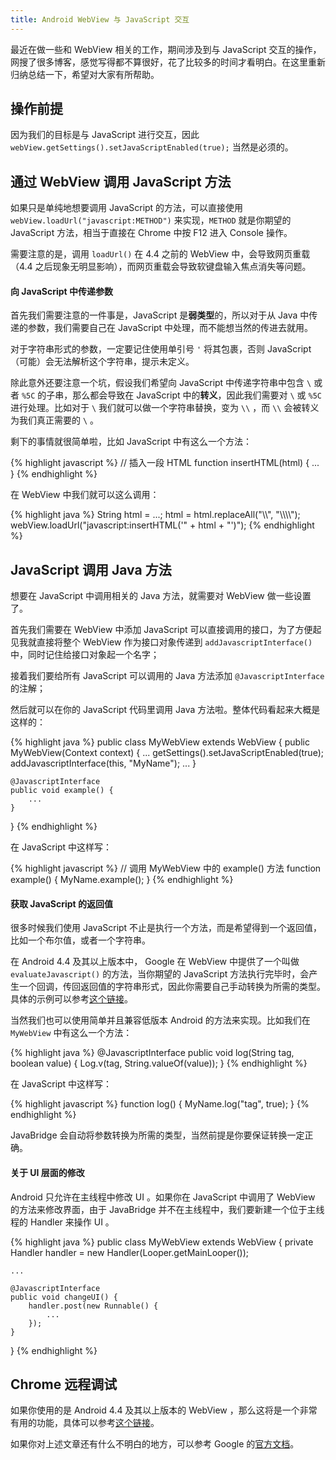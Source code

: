 ```yaml
---
title: Android WebView 与 JavaScript 交互
---
```


最近在做一些和 WebView 相关的工作，期间涉及到与 JavaScript 交互的操作，网搜了很多博客，感觉写得都不算很好，花了比较多的时间才看明白。在这里重新归纳总结一下，希望对大家有所帮助。

## 操作前提

因为我们的目标是与 JavaScript 进行交互，因此 `webView.getSettings().setJavaScriptEnabled(true);` 当然是必须的。

## 通过 WebView 调用 JavaScript 方法

如果只是单纯地想要调用 JavaScript 的方法，可以直接使用 `webView.loadUrl("javascript:METHOD")` 来实现，`METHOD` 就是你期望的 JavaScript 方法，相当于直接在 Chrome 中按 F12 进入 Console 操作。

需要注意的是，调用 `loadUrl()` 在 4.4 之前的 WebView 中，会导致网页重载（4.4 之后现象无明显影响），而网页重载会导致软键盘输入焦点消失等问题。

#### 向 JavaScript 中传递参数

首先我们需要注意的一件事是，JavaScript 是**弱类型**的，所以对于从 Java 中传递的参数，我们需要自己在 JavaScript 中处理，而不能想当然的传进去就用。

对于字符串形式的参数，一定要记住使用单引号 `'` 将其包裹，否则 JavaScript（可能）会无法解析这个字符串，提示未定义。

除此意外还要注意一个坑，假设我们希望向 JavaScript 中传递字符串中包含 `\` 或者 `%5C` 的子串，那么都会导致在 JavaScript 中的**转义**，因此我们需要对 `\` 或 `%5C` 进行处理。比如对于 `\` 我们就可以做一个字符串替换，变为 `\\` ，而 `\\` 会被转义为我们真正需要的 `\` 。

剩下的事情就很简单啦，比如 JavaScript 中有这么一个方法：

{% highlight javascript %}
// 插入一段 HTML
function insertHTML(html) {
    ...
} {% endhighlight %}

在 WebView 中我们就可以这么调用：

{% highlight java %}
String html = ...;
html = html.replaceAll("\\\\", "\\\\\\\\");
webView.loadUrl("javascript:insertHTML('" + html + "')"); {% endhighlight %}

## JavaScript 调用 Java 方法

想要在 JavaScript 中调用相关的 Java 方法，就需要对 WebView 做一些设置了。

首先我们需要在 WebView 中添加 JavaScript 可以直接调用的接口，为了方便起见我就直接将整个 WebView 作为接口对象传递到 `addJavascriptInterface()` 中，同时记住给接口对象起一个名字；

接着我们要给所有 JavaScript 可以调用的 Java 方法添加 `@JavascriptInterface` 的注解；

然后就可以在你的 JavaScript 代码里调用 Java 方法啦。整体代码看起来大概是这样的：

{% highlight java %}
public class MyWebView extends WebView {
    public MyWebView(Context context) {
        ...
        getSettings().setJavaScriptEnabled(true);
        addJavascriptInterface(this, "MyName");
        ...
    }

    @JavascriptInterface
    public void example() {
        ...
    }
} {% endhighlight %}

在 JavaScript 中这样写：

{% highlight javascript %}
// 调用 MyWebView 中的 example() 方法
function example() {
    MyName.example();
} {% endhighlight %}

#### 获取 JavaScript 的返回值

很多时候我们使用 JavaScript 不止是执行一个方法，而是希望得到一个返回值，比如一个布尔值，或者一个字符串。

在 Android 4.4 及其以上版本中， Google 在 WebView 中提供了一个叫做 `evaluateJavascript()` 的方法，当你期望的 JavaScript 方法执行完毕时，会产生一个回调，传回返回值的字符串形式，因此你需要自己手动转换为所需的类型。具体的示例可以参考[这个链接](https://github.com/GoogleChrome/chromium-webview-samples/tree/master/jsinterface-example "GoogleChrome/chromium-webview-samples/jsinterface-example/")。

当然我们也可以使用简单并且兼容低版本 Android 的方法来实现。比如我们在 `MyWebView` 中有这么一个方法：

{% highlight java %}
@JavascriptInterface
public void log(String tag, boolean value) {
    Log.v(tag, String.valueOf(value));
} {% endhighlight %}

在 JavaScript 中这样写：

{% highlight javascript %}
function log() {
    MyName.log("tag", true);
} {% endhighlight %}

JavaBridge 会自动将参数转换为所需的类型，当然前提是你要保证转换一定正确。

#### 关于 UI 层面的修改

Android 只允许在主线程中修改 UI 。如果你在 JavaScript 中调用了 WebView 的方法来修改界面，由于 JavaBridge 并不在主线程中，我们要新建一个位于主线程的 Handler 来操作 UI 。

{% highlight java %}
public class MyWebView extends WebView {
    private Handler handler = new Handler(Looper.getMainLooper());

    ...

    @JavascriptInterface
    public void changeUI() {
        handler.post(new Runnable() {
            ...
        });
    }
} {% endhighlight %}

## Chrome 远程调试

如果你使用的是 Android 4.4 及其以上版本的 WebView ，那么这将是一个非常有用的功能，具体可以参考[这个链接](https://developer.chrome.com/devtools/docs/remote-debugging "Remote Debugging on Android with Chrome - Google Chrome")。

如果你对上述文章还有什么不明白的地方，可以参考 Google 的[官方文档](http://developer.android.com/intl/zh-tw/guide/webapps/webview.html "Building Web Apps in WebView")。
